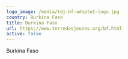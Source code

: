 ```yaml
---
logo_image: /media/tdj-bf-adopte1-logo.jpg
country: Burkina Faso
title: Burkina Faso
url: https://www.terredesjeunes.org/bf.html
active: false
---
```

Burkina Faso
